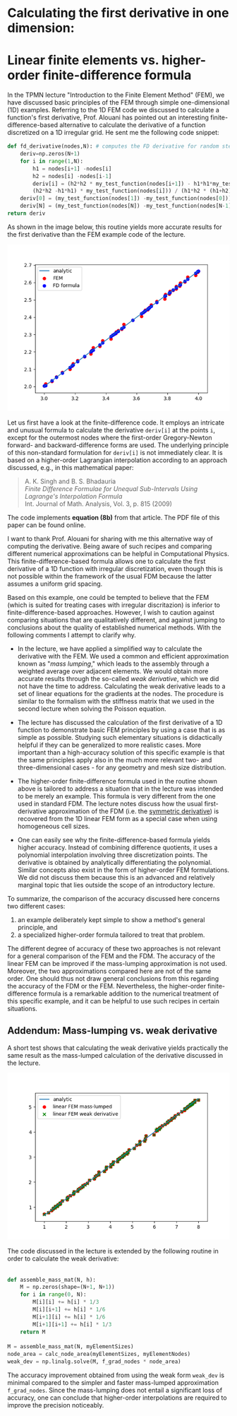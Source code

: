 # Calculating the first derivative in one dimension: 
# Linear finite elements vs. higher-order finite-difference formula

In the TPMN lecture "Introduction to the Finite Element Method" (FEM), we have discussed basic principles of the FEM through simple one-dimensional (1D) examples. Referring to the 1D FEM code we discussed to calculate a function's first derivative, Prof. Alouani has pointed out an interesting finite-difference-based alternative to calculate the derivative of a function discretized on a 1D irregular grid. He sent me the following code snippet:

````python
def fd_derivative(nodes,N): # computes the FD derivative for random step
    deriv=np.zeros(N+1)
    for i in range(1,N):
        h1 = nodes[i+1] -nodes[i]
        h2 = nodes[i] -nodes[i-1]
        deriv[i] = (h2*h2 * my_test_function(nodes[i+1]) - h1*h1*my_test_function(nodes[i-1]) -
        (h2*h2 -h1*h1) * my_test_function(nodes[i])) / (h1*h2 * (h1+h2)) 
    deriv[0] = (my_test_function(nodes[1]) -my_test_function(nodes[0])) / (nodes[1] - nodes[0])
    deriv[N] = (my_test_function(nodes[N]) -my_test_function(nodes[N-1])) / (nodes[N] - nodes[N-1])
return deriv
```` 


As shown in the image below, this routine yields more accurate results for the first derivative than the FEM example code of the lecture.  
  
![First derivative of a parabolic function, calculated with linear FEM and with a FD formula](figures/Figure_1.png "numerical first derivative")


Let us first have a look at the finite-difference code. It employs an intricate and unusual formula to calculate the derivative `deriv[i]` at the points `i`, except for the outermost nodes where the first-order Gregory-Newton forward- and backward-difference forms are used. The underlying principle of this non-standard formulation for `deriv[i]` is not immediately clear. It is based on a higher-order Lagrangian interpolation according to an approach discussed, e.g., in this mathematical paper:

> A. K. Singh and B. S. Bhadauria  
> *Finite Difference Formulae for Unequal Sub-Intervals Using Lagrange's Interpolation Formula*  
> Int. Journal of Math. Analysis, Vol. 3, p. 815 (2009)  

The code implements __equation (8b)__ from that article. The PDF file of this paper can be found online.

I want to thank Prof. Alouani for sharing with me this alternative way of computing the derivative. Being aware of such recipes and comparing different numerical approximations can be helpful in Computational Physics. This finite-difference-based formula allows one to calculate the first derivative of a 1D function with irregular discretization, even though this is not possible within the framework of the usual FDM because the latter assumes a uniform grid spacing. 

Based on this example, one could be tempted to believe that the FEM (which is suited for treating cases with irregular discritazion) is inferior to finite-difference-based approaches. However, I wish to caution against comparing situations that are qualitatively different, and against jumping to conclusions about the quality of established numerical methods. With the following comments I attempt to clarify why.


* In the lecture, we have applied a simplified way to calculate the derivative with the FEM. We used a common and efficient approximation known as "*mass lumping*," which leads to the assembly through a weighted average over adjacent elements. We would obtain more accurate results through the so-called *weak derivative*, which we did not have the time to address. Calculating the weak derivative leads to a set of linear equations for the gradients at the nodes. The procedure is similar to the formalism with the stiffness matrix that we used in the second lecture when solving the Poisson equation.
 
* The lecture has discussed the calculation of the first derivative of a 1D function to demonstrate basic FEM principles by using a case that is as simple as possible. Studying such elementary situations is didactically helpful if they can be generalized to more realistic cases. More important than a high-accuracy solution of this specific example is that the same principles apply also in the much more relevant two- and three-dimensional cases - for any geometry and mesh size distribution.

* The higher-order finite-difference formula used in the routine shown above is tailored to address a situation that in the lecture was intended to be merely an example. This formula is very different from the one used in standard FDM. The lecture notes discuss how the usual first-derivative approximation of the FDM (i.e. the [symmetric derivative](https://en.wikipedia.org/wiki/Symmetric_derivative)) is recovered from the 1D linear FEM form as a special case when using homogeneous cell sizes.

* One can easily see why the finite-difference-based formula yields higher accuracy. Instead of combining difference quotients, it uses a polynomial interpolation involving three discretization points. The derivative is obtained by analytically differentiating the polynomial. Similar concepts also exist in the form of higher-order FEM formulations. We did not discuss them because this is an advanced and relatively marginal topic that lies outside the scope of an introductory lecture.

To summarize, the comparison of the accuracy discussed here concerns two different cases:  

1. an example deliberately kept simple to show a method's general principle, and   
2. a specialized higher-order formula tailored to treat that problem.

The different degree of accuracy of these two approaches is not relevant for a general comparison of the FEM and the FDM. The accuracy of the linear FEM can be improved if the mass-lumping approximation is not used. Moreover, the two approximations compared here are not of the same order. One should thus not draw general conclusions from this regarding the accuracy of the FDM or the FEM. Nevertheless, the higher-order finite-difference formula is a remarkable addition to the numerical treatment of this specific example, and it can be helpful to use such recipes in certain situations. 

## Addendum: Mass-lumping vs. weak derivative
A short test shows that calculating the weak derivative yields practically the same result as the mass-lumped calculation of the derivative discussed in the lecture.  

![linear FEM calculation of the first derivative, with and without mass lumping](figures/Figure_2.png "impact of mass-lumping")

The code discussed in the lecture is extended by the following routine in order to calculate the weak derivative:

````python 

def assemble_mass_mat(N, h):
    M = np.zeros(shape=(N+1, N+1))
    for i in range(0, N):
        M[i][i] += h[i] * 1/3
        M[i][i+1] += h[i] * 1/6
        M[i+1][i] += h[i] * 1/6
        M[i+1][i+1] += h[i] * 1/3
    return M

M = assemble_mass_mat(N, myElementSizes)
node_area = calc_node_area(myElementSizes, myElementNodes)
weak_dev = np.linalg.solve(M, f_grad_nodes * node_area) 

```` 
The accuracy improvement obtained from using the weak form `weak_dev` is minimal compared to the simpler and faster mass-lumped approximation `f_grad_nodes`. Since the mass-lumping does not entail a significant loss of accuracy, one can conclude that higher-order interpolations are required to improve the precision noticeably. 

